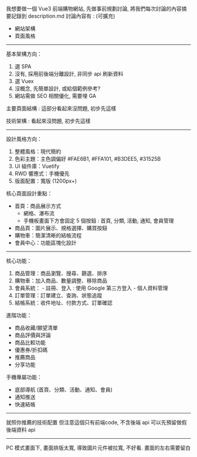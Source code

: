 我想要做一個 Vue3 前端購物網站, 先做事前規劃討論, 將我們每次討論的內容摘要記錄到 description.md
討論內容有 : (可擴充) 
 - 網站架構
 - 頁面風格

---

基本架構方向：
1. 選 SPA
2. 沒有, 採用前後端分離設計, 非同步 api 刷新資料
3. 選 Vuex
4. 沒概念, 先簡單設計, 或給個範例參考?
5. 網站需做 SEO 相關優化, 需要埋 GA

主要頁面結構 : 這部分看起來沒問題, 初步先這樣

技術架構 : 看起來沒問題, 初步先這樣


---

設計風格方向：
1. 整體風格：現代簡約
2. 色彩主題：主色調偏好 #FAE6B1, #FFA101, #B3DEE5, #31525B
3. UI 組件庫：Vuetify
4. RWD 響應式：手機優先
5. 版面配置：寬版 (1200px+)

核心頁面設計重點：
- 首頁：商品展示方式
  - 網格、瀑布流
  - 手機板畫面下方會固定 5 個按鈕 : 首頁, 分類, 活動, 通知, 會員管理 
- 商品頁：圖片展示、規格選擇、購買按鈕
- 購物車：簡潔清晰的結帳流程
- 會員中心：功能區塊化設計

---

核心功能：
  1. 商品管理：商品瀏覽、搜尋、篩選、排序
  2. 購物車：加入商品、數量調整、移除商品
  3. 會員系統：
    - 註冊、登入 : 使用 Google 第三方登入
    - 個人資料管理
  4. 訂單管理：訂單建立、查詢、狀態追蹤
  5. 結帳系統：收件地址、付款方式、訂單確認

  進階功能：
  - 商品收藏/願望清單
  - 商品評價與評論
  - 商品比較功能
  - 優惠券/折扣碼
  - 推薦商品
  - 分享功能

  手機專屬功能：
  - 底部導航 (首頁、分類、活動、通知、會員)
  - 通知推送
  - 快速結帳

---

就照你推薦的技術配置
但注意這個只有前端code, 不含後端 api
可以先預留做假後端資料 api

---

PC 模式畫面下, 畫面排版太寬, 導致圖片元件被拉寬, 不好看. 畫面的左右需要留白

